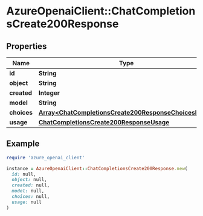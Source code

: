 # AzureOpenaiClient::ChatCompletionsCreate200Response

## Properties

| Name | Type | Description | Notes |
| ---- | ---- | ----------- | ----- |
| **id** | **String** |  |  |
| **object** | **String** |  |  |
| **created** | **Integer** |  |  |
| **model** | **String** |  |  |
| **choices** | [**Array&lt;ChatCompletionsCreate200ResponseChoicesInner&gt;**](ChatCompletionsCreate200ResponseChoicesInner.md) |  |  |
| **usage** | [**ChatCompletionsCreate200ResponseUsage**](ChatCompletionsCreate200ResponseUsage.md) |  | [optional] |

## Example

```ruby
require 'azure_openai_client'

instance = AzureOpenaiClient::ChatCompletionsCreate200Response.new(
  id: null,
  object: null,
  created: null,
  model: null,
  choices: null,
  usage: null
)
```

